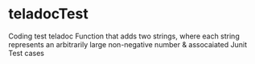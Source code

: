 # teladocTest
Coding test teladoc
Function that adds two strings, where each string represents an arbitrarily large non-negative number & assocaiated Junit Test cases
